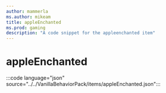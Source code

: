 ```yaml
---
author: mammerla
ms.author: mikeam
title: appleEnchanted
ms.prod: gaming
description: "A code snippet for the appleenchanted item"
---
```


# appleEnchanted

:::code language="json" source="../../VanillaBehaviorPack/items/appleEnchanted.json":::
